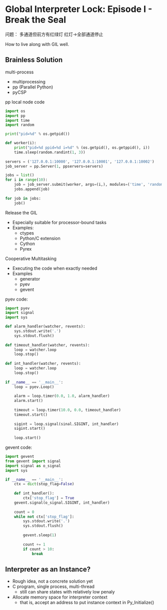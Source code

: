 # Global Interpreter Lock: Episode I - Break the Seal

问题： 多通道但前方有红绿灯
红灯->全部通道停止

How to live along with GIL well.

Brainless Solution
------------------------
multi-process
* multiprocessing
* pp (Parallel Python)
* pyCSP


pp local node code
``` python
import os
import pp
import time
import random

print("pid=%d" % os.getpid())

def worker(i):
    print("pid=%d ppid=%d i=%d" % (os.getpid(), os.getppid(), i))
    time.sleep(random.randint(1, 3))
    
servers = ('127.0.0.1:10000', '127.0.0.1:10001', '127.0.0.1:10002')
job_server = pp.Server(1, ppservers=servers)

jobs = list()
for i in range(10):
    job = job_server.submit(worker, args=(i,), modules=('time', 'random'))
    jobs.append(job)
    
for job in jobs:
    job()
```

Release the GIL
* Especially suitable for processor-bound tasks
* Examples:
  * ctypes
  * Python/C extension
  * Cython
  * Pyrex

Cooperative Multitasking
* Executing the code when exactly needed
* Examples
  * generator
  * pyev
  * gevent

pyev code:
``` python
import pyev
import signal
import sys

def alarm_handler(watcher, revents):
    sys.stdout.write('.')
    sys.stdout.flush()
    
def timeout_handler(watcher, revents):
    loop = watcher.loop
    loop.stop()
    
def int_handler(watcher, revents):
    loop = watcher.loop
    loop.stop()
    
if __name__ == '__main__':
    loop = pyev.Loop()
    
    alarm = loop.timer(0.0, 1.0, alarm_handler)
    alarm.start()
    
    timeout = loop.timer(10.0, 0.0, timeout_handler)
    timeout.start()
    
    sigint = loop.signal(sinal.SIGINT, int_handler)
    sigint.start()
    
    loop.start()
```

gevent code:
``` python
import gevent
from gevent import signal
import signal as o_signal
import sys

if __name__ == '__main__':
    ctx = dict(stop_flag=False)
    
    def int_handler():
        ctx['stop_flag'] = True
    gevent.signal(o_signal.SIGINT, int_handler)
    
    count = 0
    while not ctx['stop_flag']:
        sys.stdout.write('.')
        sys.stdout.flush()
        
        gevent.sleep(1)
        
        count += 1
        if count > 10:
            break
```

Interpreter as an Instance?
-------------------------------
* Rough idea, not a concrete solution yet
* C program, single process, multi-thread
  * still can share states with relatively low penaly
* Allocate memory space for interpreter context
  * that is, accept an address to put instance context in Py_Initialize()
